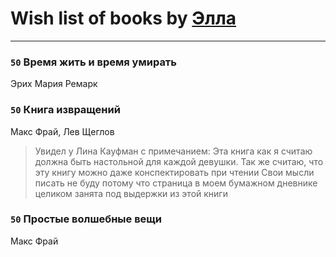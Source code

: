 # Wish list of books by [Элла](https://www.facebook.com/app_scoped_user_id/1002037069862545/)
---

### `50` Время жить и время умирать
Эрих Мария Ремарк

### `50` Книга извращений
Макс Фрай, Лев Щеглов
> Увидел у Лина Кауфман с примечанием: Эта книга как я считаю должна быть настольной для каждой девушки.
> Так же считаю, что эту книгу можно даже конспектировать при чтении 
> Свои мысли писать не буду потому что страница в моем бумажном дневнике целиком занята под 
> выдержки из этой книги

### `50` Простые волшебные вещи
Макс Фрай

